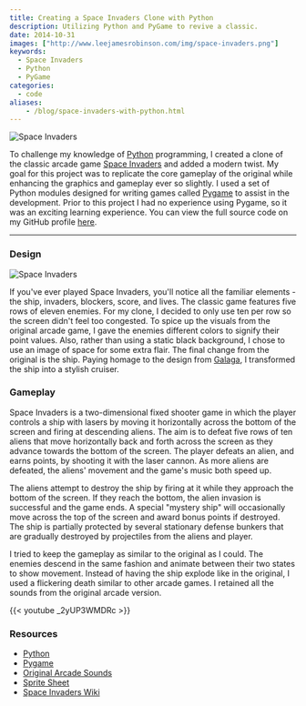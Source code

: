 ```yaml
---
title: Creating a Space Invaders Clone with Python
description: Utilizing Python and PyGame to revive a classic.
date: 2014-10-31
images: ["http://www.leejamesrobinson.com/img/space-invaders.png"]
keywords:
  - Space Invaders
  - Python
  - PyGame
categories:
  - code
aliases:
    - /blog/space-invaders-with-python.html
---
```

![Space Invaders](/img/space-invaders.png)

To challenge my knowledge of [Python](https://www.python.org/) programming, I created a clone of the classic arcade game [Space Invaders](https://en.wikipedia.org/wiki/Space_Invaders) and added a modern twist. My goal for this project was to replicate the core gameplay of the original while enhancing the graphics and gameplay ever so slightly. I used a set of Python modules designed for writing games called [Pygame](https://www.pygame.org/news.html) to assist in the development. Prior to this project I had no experience using Pygame, so it was an exciting learning experience. You can view the full source code on my GitHub profile [here](https://github.com/leerob/Space_Invaders).

---

### Design

![Space Invaders](/img/space-invaders2.png)

If you've ever played Space Invaders, you'll notice all the familiar elements - the ship, invaders, blockers, score, and lives. The classic game features five rows of eleven enemies. For my clone, I decided to only use ten per row so the screen didn't feel too congested. To spice up the visuals from the original arcade game, I gave the enemies different colors to signify their point values. Also, rather than using a static black background, I chose to use an image of space for some extra flair. The final change from the original is the ship. Paying homage to the design from [Galaga](https://en.wikipedia.org/wiki/Galaga), I transformed the ship into a stylish cruiser.

### Gameplay
Space Invaders is a two-dimensional fixed shooter game in which the player controls a ship with lasers by moving it horizontally across the bottom of the screen and firing at descending aliens. The aim is to defeat five rows of ten aliens that move horizontally back and forth across the screen as they advance towards the bottom of the screen. The player defeats an alien, and earns points, by shooting it with the laser cannon. As more aliens are defeated, the aliens' movement and the game's music both speed up.

The aliens attempt to destroy the ship by firing at it while they approach the bottom of the screen. If they reach the bottom, the alien invasion is successful and the game ends. A special "mystery ship" will occasionally move across the top of the screen and award bonus points if destroyed. The ship is partially protected by several stationary defense bunkers that are gradually destroyed by projectiles from the aliens and player.

I tried to keep the gameplay as similar to the original as I could. The enemies descend in the same fashion and animate between their two states to show movement. Instead of having the ship explode like in the original, I used a flickering death similar to other arcade games. I retained all the sounds from the original arcade version.

{{< youtube _2yUP3WMDRc >}}

### Resources
- [Python](https://www.python.org/)
- [Pygame](https://www.pygame.org/news.html)
- [Original Arcade Sounds](https://www.classicgaming.cc/classics/space-invaders//sounds)
- [Sprite Sheet](https://orig02.deviantart.net/3ed1/f/2009/242/f/4/space_invaders_sprite_sheet_by_gooperblooper22.png)
- [Space Invaders Wiki](https://en.wikipedia.org/wiki/Space_Invaders)
